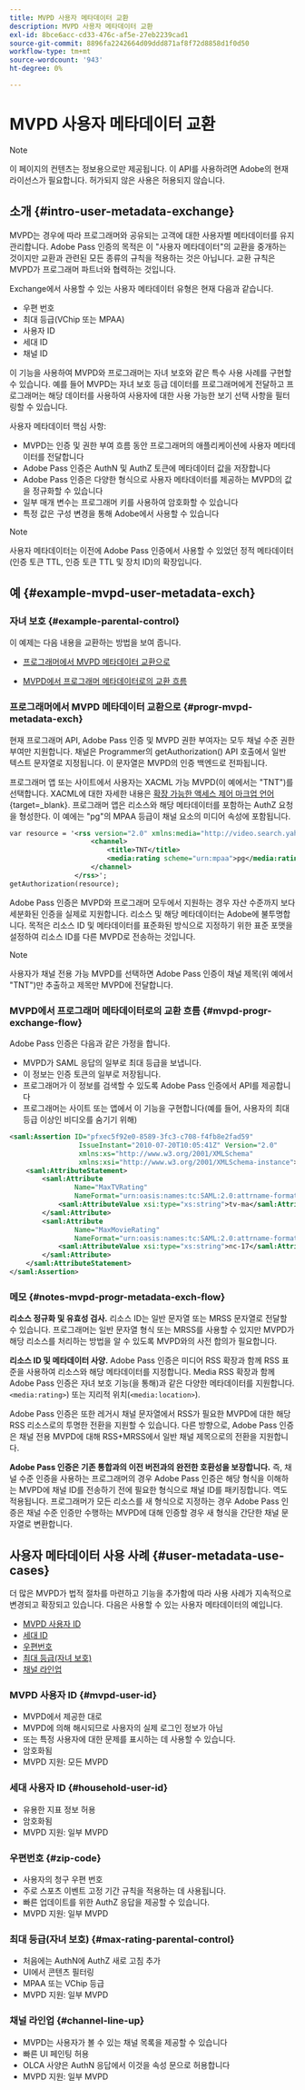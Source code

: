 ```yaml
---
title: MVPD 사용자 메타데이터 교환
description: MVPD 사용자 메타데이터 교환
exl-id: 8bce6acc-cd33-476c-af5e-27eb2239cad1
source-git-commit: 8896fa2242664d09ddd871af8f72d8858d1f0d50
workflow-type: tm+mt
source-wordcount: '943'
ht-degree: 0%

---
```


# MVPD 사용자 메타데이터 교환

>[!NOTE]
>
>이 페이지의 컨텐츠는 정보용으로만 제공됩니다. 이 API를 사용하려면 Adobe의 현재 라이선스가 필요합니다. 허가되지 않은 사용은 허용되지 않습니다.

## 소개 {#intro-user-metadata-exchange}

MVPD는 경우에 따라 프로그래머와 공유되는 고객에 대한 사용자별 메타데이터를 유지 관리합니다. Adobe Pass 인증의 목적은 이 &quot;사용자 메타데이터&quot;의 교환을 중개하는 것이지만 교환과 관련된 모든 종류의 규칙을 적용하는 것은 아닙니다. 교환 규칙은 MVPD가 프로그래머 파트너와 협력하는 것입니다.

Exchange에서 사용할 수 있는 사용자 메타데이터 유형은 현재 다음과 같습니다.

* 우편 번호
* 최대 등급(VChip 또는 MPAA)
* 사용자 ID
* 세대 ID
* 채널 ID

이 기능을 사용하여 MVPD와 프로그래머는 자녀 보호와 같은 특수 사용 사례를 구현할 수 있습니다. 예를 들어 MVPD는 자녀 보호 등급 데이터를 프로그래머에게 전달하고 프로그래머는 해당 데이터를 사용하여 사용자에 대한 사용 가능한 보기 선택 사항을 필터링할 수 있습니다.

사용자 메타데이터 핵심 사항:

* MVPD는 인증 및 권한 부여 흐름 동안 프로그래머의 애플리케이션에 사용자 메타데이터를 전달합니다
* Adobe Pass 인증은 AuthN 및 AuthZ 토큰에 메타데이터 값을 저장합니다
* Adobe Pass 인증은 다양한 형식으로 사용자 메타데이터를 제공하는 MVPD의 값을 정규화할 수 있습니다
* 일부 매개 변수는 프로그래머 키를 사용하여 암호화할 수 있습니다
* 특정 값은 구성 변경을 통해 Adobe에서 사용할 수 있습니다

>[!NOTE]
>
>사용자 메타데이터는 이전에 Adobe Pass 인증에서 사용할 수 있었던 정적 메타데이터(인증 토큰 TTL, 인증 토큰 TTL 및 장치 ID)의 확장입니다.

## 예 {#example-mvpd-user-metadata-exch}

### 자녀 보호 {#example-parental-control}

이 예제는 다음 내용을 교환하는 방법을 보여 줍니다.

* [프로그래머에서 MVPD 메타데이터 교환으로](#progr-mvpd-metadata-exch)

* [MVPD에서 프로그래머 메타데이터로의 교환 흐름](#mvpd-progr-exchange-flow)

### 프로그래머에서 MVPD 메타데이터 교환으로 {#progr-mvpd-metadata-exch}

현재 프로그래머 API, Adobe Pass 인증 및 MVPD 권한 부여자는 모두 채널 수준 권한 부여만 지원합니다. 채널은 Programmer의 getAuthorization() API 호출에서 일반 텍스트 문자열로 지정됩니다. 이 문자열은 MVPD의 인증 백엔드로 전파됩니다.

프로그래머 앱 또는 사이트에서 사용자는 XACML 가능 MVPD(이 예에서는 &quot;TNT&quot;)를 선택합니다. XACML에 대한 자세한 내용은 [확장 가능한 액세스 제어 마크업 언어](https://en.wikipedia.org/wiki/XACML){target=_blank}.
프로그래머 앱은 리소스와 해당 메타데이터를 포함하는 AuthZ 요청을 형성한다.  이 예에는 &quot;pg&quot;의 MPAA 등급이 채널 요소의 미디어 속성에 포함됩니다.

```XML
var resource = '<rss version="2.0" xmlns:media="http://video.search.yahoo.com/mrss/">
                    <channel> 
                        <title>TNT</title> 
                        <media:rating scheme="urn:mpaa">pg</media:rating>
                    </channel>
                </rss>';
getAuthorization(resource);
```

Adobe Pass 인증은 MVPD와 프로그래머 모두에서 지원하는 경우 자산 수준까지 보다 세분화된 인증을 실제로 지원합니다. 리소스 및 해당 메타데이터는 Adobe에 불투명합니다. 목적은 리소스 ID 및 메타데이터를 표준화된 방식으로 지정하기 위한 표준 포맷을 설정하여 리소스 ID를 다른 MVPD로 전송하는 것입니다.

>[!NOTE]
>
>사용자가 채널 전용 가능 MVPD를 선택하면 Adobe Pass 인증이 채널 제목(위 예에서 &quot;TNT&quot;)만 추출하고 제목만 MVPD에 전달합니다.

### MVPD에서 프로그래머 메타데이터로의 교환 흐름 {#mvpd-progr-exchange-flow}

Adobe Pass 인증은 다음과 같은 가정을 합니다.

* MVPD가 SAML 응답의 일부로 최대 등급을 보냅니다.
* 이 정보는 인증 토큰의 일부로 저장됩니다.
* 프로그래머가 이 정보를 검색할 수 있도록 Adobe Pass 인증에서 API를 제공합니다
* 프로그래머는 사이트 또는 앱에서 이 기능을 구현합니다(예를 들어, 사용자의 최대 등급 이상인 비디오를 숨기기 위해)

```XML
<saml:Assertion ID="pfxec5f92e0-8589-3fc3-c708-f4fb8e2fad59"
                 IssueInstant="2010-07-20T10:05:41Z" Version="2.0"
                 xmlns:xs="http://www.w3.org/2001/XMLSchema"
                 xmlns:xsi="http://www.w3.org/2001/XMLSchema-instance">
    <saml:AttributeStatement>
        <saml:Attribute
                Name="MaxTVRating"
                NameFormat="urn:oasis:names:tc:SAML:2.0:attrname-format:basic">
            <saml:AttributeValue xsi:type="xs:string">tv-ma</saml:AttributeValue>
        </saml:Attribute>
        <saml:Attribute
                Name="MaxMovieRating"
                NameFormat="urn:oasis:names:tc:SAML:2.0:attrname-format:basic">
            <saml:AttributeValue xsi:type="xs:string">nc-17</saml:AttributeValue>
        </saml:Attribute>
    </saml:AttributeStatement>
</saml:Assertion>
```

### 메모 {#notes-mvpd-progr-metadata-exch-flow}

**리소스 정규화 및 유효성 검사.** 리소스 ID는 일반 문자열 또는 MRSS 문자열로 전달할 수 있습니다. 프로그래머는 일반 문자열 형식 또는 MRSS를 사용할 수 있지만 MVPD가 해당 리소스를 처리하는 방법을 알 수 있도록 MVPD와의 사전 합의가 필요합니다.

**리소스 ID 및 메타데이터 사양.** Adobe Pass 인증은 미디어 RSS 확장과 함께 RSS 표준을 사용하여 리소스와 해당 메타데이터를 지정합니다. Media RSS 확장과 함께 Adobe Pass 인증은 자녀 보호 기능(을 통해)과 같은 다양한 메타데이터를 지원합니다. `<media:rating>`) 또는 지리적 위치(`<media:location>`).

Adobe Pass 인증은 또한 레거시 채널 문자열에서 RSS가 필요한 MVPD에 대한 해당 RSS 리소스로의 투명한 전환을 지원할 수 있습니다. 다른 방향으로, Adobe Pass 인증은 채널 전용 MVPD에 대해 RSS+MRSS에서 일반 채널 제목으로의 전환을 지원합니다.

**Adobe Pass 인증은 기존 통합과의 이전 버전과의 완전한 호환성을 보장합니다.** 즉, 채널 수준 인증을 사용하는 프로그래머의 경우 Adobe Pass 인증은 해당 형식을 이해하는 MVPD에 채널 ID를 전송하기 전에 필요한 형식으로 채널 ID를 패키징합니다. 역도 적용됩니다. 프로그래머가 모든 리소스를 새 형식으로 지정하는 경우 Adobe Pass 인증은 채널 수준 인증만 수행하는 MVPD에 대해 인증할 경우 새 형식을 간단한 채널 문자열로 변환합니다.

## 사용자 메타데이터 사용 사례 {#user-metadata-use-cases}

더 많은 MVPD가 법적 절차를 마련하고 기능을 추가함에 따라 사용 사례가 지속적으로 변경되고 확장되고 있습니다. 다음은 사용할 수 있는 사용자 메타데이터의 예입니다.

* [MVPD 사용자 ID](#mvpd-user-id)
* [세대 ID](#household-user-id)
* [우편번호](#zip-code)
* [최대 등급(자녀 보호)](#max-rating-parental-control)
* [채널 라인업](#channel-line-up)

### MVPD 사용자 ID {#mvpd-user-id}

* MVPD에서 제공한 대로
* MVPD에 의해 해시되므로 사용자의 실제 로그인 정보가 아님
* 또는 특정 사용자에 대한 문제를 표시하는 데 사용할 수 있습니다.
* 암호화됨
* MVPD 지원: 모든 MVPD

### 세대 사용자 ID {#household-user-id}

* 유용한 지표 정보 허용
* 암호화됨
* MVPD 지원: 일부 MVPD

### 우편번호 {#zip-code}

* 사용자의 청구 우편 번호
* 주로 스포츠 이벤트 고정 기간 규칙을 적용하는 데 사용됩니다.
* 빠른 업데이트를 위한 AuthZ 응답을 제공할 수 있습니다.
* MVPD 지원: 일부 MVPD

### 최대 등급(자녀 보호) {#max-rating-parental-control}

* 처음에는 AuthN에 AuthZ 새로 고침 추가
* UI에서 콘텐츠 필터링
* MPAA 또는 VChip 등급
* MVPD 지원: 일부 MVPD

### 채널 라인업 {#channel-line-up}

* MVPD는 사용자가 볼 수 있는 채널 목록을 제공할 수 있습니다
* 빠른 UI 페인팅 허용
* OLCA 사양은 AuthN 응답에서 이것을 속성 문으로 허용합니다
* MVPD 지원: 일부 MVPD

<!--
>[!RELATEDINFORMATION]
>
>* [Proxy MVPD Web Service](/help/authentication/proxy-mvpd-webserv.md)
>* [Content Metadata Exhange](/help/authentication/mvpd-content-metadata-exchange.md)
>* [OLCA AuthN / AuthZ Specification](https://www.cablelabs.com/specifications/CL-SP-AUTH1.0-I04-120621.pdf){target=_blank}
>* [User Metadata (Programmer Integration Guide)](/help/authentication/user-metadata-feature.md)
-->
